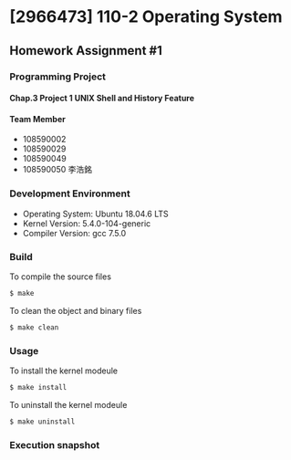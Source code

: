 # [2966473] 110-2 Operating System

## Homework Assignment #1

### Programming Project 

#### Chap.3 Project 1 UNIX Shell and History Feature

#### Team Member
- 108590002 
- 108590029 
- 108590049 
- 108590050 李浩銘

### Development Environment
- Operating System: Ubuntu 18.04.6 LTS
- Kernel Version: 5.4.0-104-generic
- Compiler Version: gcc 7.5.0

### Build
To compile the source files
```bash
$ make
```

To clean the object and binary files
```bash
$ make clean
```

### Usage
To install the kernel modeule
```bash
$ make install
```

To uninstall the kernel modeule
```bash
$ make uninstall
```

### Execution snapshot
